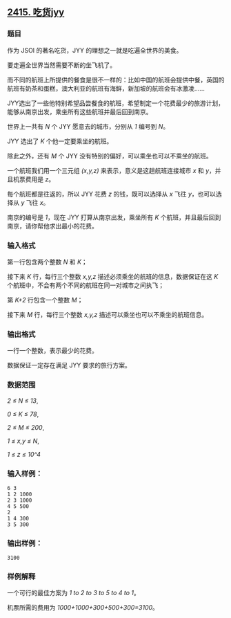 ## [2415. 吃货jyy](https://www.acwing.com/problem/content/2417/)

### 题目

作为 JSOI 的著名吃货，JYY 的理想之一就是吃遍全世界的美食。

要走遍全世界当然需要不断的坐飞机了。

而不同的航班上所提供的餐食是很不一样的：比如中国的航班会提供中餐，英国的航班有奶茶和蛋糕，澳大利亚的航班有海鲜，新加坡的航班会有冰激凌……

JYY选出了一些他特别希望品尝餐食的航班，希望制定一个花费最少的旅游计划，能够从南京出发，乘坐所有这些航班并最后回到南京。

世界上一共有 *N* 个 JYY 愿意去的城市，分别从 *1* 编号到 *N*。

JYY 选出了 *K* 个他一定要乘坐的航班。

除此之外，还有 *M* 个 JYY 没有特别的偏好，可以乘坐也可以不乘坐的航班。

一个航班我们用一个三元组 *(x,y,z)* 来表示，意义是这趟航班连接城市 *x* 和 *y*，并且机票费用是 *z*。

每个航班都是往返的，所以 JYY 花费 *z* 的钱，既可以选择从 *x* 飞往 *y*，也可以选择从 *y* 飞往 *x*。

南京的编号是 *1*，现在 JYY 打算从南京出发，乘坐所有 *K* 个航班，并且最后回到南京，请你帮他求出最小的花费。

### 输入格式

第一行包含两个整数 *N* 和 *K*；

接下来 *K* 行，每行三个整数 *x,y,z* 描述必须乘坐的航班的信息，数据保证在这 *K* 个航班中，不会有两个不同的航班在同一对城市之间执飞；

第 *K+2* 行包含一个整数 *M*；

接下来 *M* 行，每行三个整数 *x,y,z* 描述可以乘坐也可以不乘坐的航班信息。

### 输出格式

一行一个整数，表示最少的花费。

数据保证一定存在满足 JYY 要求的旅行方案。

### 数据范围

*2 ≤ N ≤ 13*,

*0 ≤ K ≤ 78*,

*2 ≤ M ≤ 200*,

*1 ≤ x,y ≤ N*,

*1 ≤ z ≤ 10^4*

### 输入样例：

```
6 3
1 2 1000
2 3 1000
4 5 500
2
1 4 300
3 5 300
```

### 输出样例：

```
3100
```

### 样例解释

一个可行的最佳方案为 *1 to 2 to 3 to 5 to 4 to 1*。

机票所需的费用为 *1000+1000+300+500+300=3100*。
